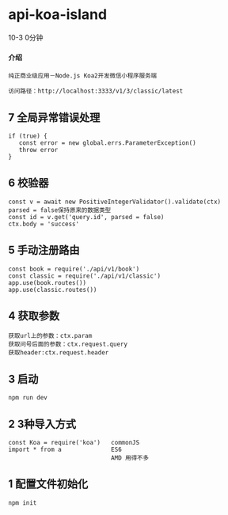 # api-koa-island

10-3 0分钟

#### 介绍
    纯正商业级应用－Node.js Koa2开发微信小程序服务端
    
    访问路径：http://localhost:3333/v1/3/classic/latest

## 7 全局异常错误处理
    if (true) {
       const error = new global.errs.ParameterException()
       throw error
    }

## 6 校验器
    const v = await new PositiveIntegerValidator().validate(ctx)
    parsed = false保持原来的数据类型
    const id = v.get('query.id', parsed = false)
    ctx.body = 'success'
    
## 5 手动注册路由
    const book = require('./api/v1/book')
    const classic = require('./api/v1/classic')
    app.use(book.routes())
    app.use(classic.routes())

## 4 获取参数
    获取url上的参数：ctx.param
    获取问号后面的参数：ctx.request.query
    获取header:ctx.request.header

## 3 启动
    npm run dev

## 2 3种导入方式
    const Koa = require('koa')   commonJS
    import * from a              ES6
                                 AMD 用得不多

## 1 配置文件初始化
    npm init